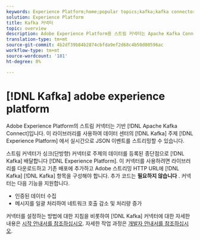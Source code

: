 ```yaml
---
keywords: Experience Platform;home;popular topics;kafka;kafka connector;Kafka;
solution: Experience Platform
title: Kafka 커넥터
topic: overview
description: Adobe Experience Platform용 스트림 커넥터는 Apache Kafka Connect를 기반으로 합니다. 이 라이브러리는 데이터 센터의 Kafka 주제에서 실시간으로 Experience Platform으로 JSON 이벤트를 스트리밍하는 데 사용할 수 있습니다.
translation-type: tm+mt
source-git-commit: 4b2df39b84b2874cbfda9ef2d68c4b50d00596ac
workflow-type: tm+mt
source-wordcount: '181'
ht-degree: 0%

---
```



# [!DNL Kafka] adobe experience platform

Adobe Experience Platform의 스트림 커넥터는 기반 [!DNL Apache Kafka Connect]입니다. 이 라이브러리를 사용하여 데이터 센터의 [!DNL Kafka] 주제 [!DNL Experience Platform] 에서 실시간으로 JSON 이벤트를 스트리밍할 수 있습니다.

스트림 커넥터가 싱크(단방향) 커넥터로 주제의 데이터를 등록된 종단점으로 [!DNL Kafka] 배달합니다 [!DNL Experience Platform]. 이 커넥터를 사용하려면 라이브러리를 다운로드하고 기존 배포에 추가하고 Adobe 스트리밍 HTTP URL에 [!DNL Kafka] [!DNL Kafka] 항목을 구성해야 합니다. 추가 코드는 **필요하지 않습니다** . 커넥터는 다음 기능을 지원합니다.

- 인증된 데이터 수집
- 메시지를 일괄 처리하여 네트워크 호출 감소 및 처리량 증가

커넥터를 설정하는 방법에 대한 지침을 비롯하여 [!DNL Kafka] 커넥터에 대한 자세한 내용은 [시작 안내서를 참조하십시오](https://github.com/adobe/experience-platform-streaming-connect). 자세한 작업 과정은 [개발자 안내서를 참조하십시오](https://github.com/adobe/experience-platform-streaming-connect/blob/master/DEVELOPER_GUIDE.md).
